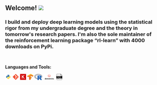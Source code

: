 ## Welcome! <img src="https://media.giphy.com/media/hvRJCLFzcasrR4ia7z/giphy.gif" width="25px">
### I build and deploy deep learning models using the statistical rigor from my undergraduate degree and the theory in tomorrow's research papers. I'm also the sole maintainer of the reinforcement learning package “rl-learn” with  4000 downloads on PyPi.

<br/>

**Languages and Tools:**  

<code><img height="20" src="https://raw.githubusercontent.com/github/explore/80688e429a7d4ef2fca1e82350fe8e3517d3494d/topics/python/python.png"></code>
<code><img height="20" src="https://github.com/gahogg/gahogg/blob/master/git.png?raw=true"></code>
<code><img height="20" src="https://raw.githubusercontent.com/gahogg/gahogg/master/keras.png"></code>
<code><img height="20" src="https://raw.githubusercontent.com/gahogg/gahogg/master/tensorflow.png"></code>
<code><img height="20" src="https://raw.githubusercontent.com/gahogg/gahogg/d38a59a433e48bad8d90c4a5a14f187746af78c5/r.svg"></code>
<code><img height="20" src="https://github.com/gahogg/gahogg/blob/master/databricks.png?raw=true"></code>
<code><img height="20" src="https://github.com/gahogg/gahogg/blob/master/sql.jpg?raw=true"></code>
